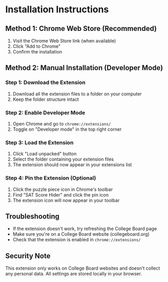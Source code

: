 # Installation Instructions

## Method 1: Chrome Web Store (Recommended)
1. Visit the Chrome Web Store link (when available)
2. Click "Add to Chrome"
3. Confirm the installation

## Method 2: Manual Installation (Developer Mode)

### Step 1: Download the Extension
1. Download all the extension files to a folder on your computer
2. Keep the folder structure intact

### Step 2: Enable Developer Mode
1. Open Chrome and go to `chrome://extensions/`
2. Toggle on "Developer mode" in the top right corner

### Step 3: Load the Extension
1. Click "Load unpacked" button
2. Select the folder containing your extension files
3. The extension should now appear in your extensions list

### Step 4: Pin the Extension (Optional)
1. Click the puzzle piece icon in Chrome's toolbar
2. Find "SAT Score Hider" and click the pin icon
3. The extension icon will now appear in your toolbar

## Troubleshooting
- If the extension doesn't work, try refreshing the College Board page
- Make sure you're on a College Board website (collegeboard.org)
- Check that the extension is enabled in `chrome://extensions/`

## Security Note
This extension only works on College Board websites and doesn't collect any personal data. All settings are stored locally in your browser.
